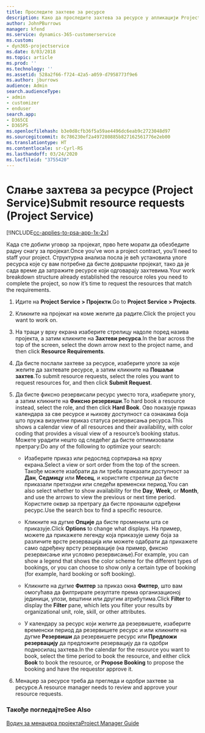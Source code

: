 ```yaml
---
title: Проследите захтеве за ресурсе
description: Како да проследите захтева за ресурсе у апликацији Project Service
author: JohnPBurrows
manager: kfend
ms.service: dynamics-365-customerservice
ms.custom:
- dyn365-projectservice
ms.date: 8/03/2018
ms.topic: article
ms.prod: ''
ms.technology: ''
ms.assetid: 528a2f66-f724-42a5-a059-d7958773f9e6
ms.author: jburrows
audience: Admin
search.audienceType:
- admin
- customizer
- enduser
search.app:
- D365CE
- D365PS
ms.openlocfilehash: b3e0d8cfb36f5a59ae4496dc6eab9c2723048d97
ms.sourcegitcommit: 8c786230ef2a497280885b827162561776e2eb00
ms.translationtype: HT
ms.contentlocale: sr-Cyrl-RS
ms.lasthandoff: 03/24/2020
ms.locfileid: "3755420"
---
```

# <a name="submit-resource-requests-project-service"></a><span data-ttu-id="76190-103">Слање захтева за ресурсе (Project Service)</span><span class="sxs-lookup"><span data-stu-id="76190-103">Submit resource requests (Project Service)</span></span>

[!INCLUDE[cc-applies-to-psa-app-1x-2x](../includes/cc-applies-to-psa-app-1x-2x.md)]

<span data-ttu-id="76190-104">Када сте добили уговор за пројекат, прво ћете морати да обезбедите радну снагу за пројекат.</span><span class="sxs-lookup"><span data-stu-id="76190-104">Once you’ve won a project contract, you’ll need to staff your project.</span></span> <span data-ttu-id="76190-105">Структурна анализа посла је већ установила улоге ресурса које су вам потребне да бисте довршили пројекат, тако да је сада време да затражите ресурсе који одговарају захтевима.</span><span class="sxs-lookup"><span data-stu-id="76190-105">Your work breakdown structure already established the resource roles you need to complete the project, so now it’s time to request the resources that match the requirements.</span></span>  
  
1.  <span data-ttu-id="76190-106">Идите на **Project Service > Пројекти**.</span><span class="sxs-lookup"><span data-stu-id="76190-106">Go to **Project Service > Projects**.</span></span>  
  
2.  <span data-ttu-id="76190-107">Кликните на пројекат на коме желите да радите.</span><span class="sxs-lookup"><span data-stu-id="76190-107">Click the project you want to work on.</span></span>  
  
3.  <span data-ttu-id="76190-108">На траци у врху екрана изаберите стрелицу надоле поред назива пројекта, а затим кликните на **Захтеви ресурса**.</span><span class="sxs-lookup"><span data-stu-id="76190-108">In the bar across the top of the screen, select the down arrow next to the project name, and then click **Resource Requirements**.</span></span>  
  
4.  <span data-ttu-id="76190-109">Да бисте послали захтеве за ресурсе, изаберите улоге за које желите да захтевате ресурсе, а затим кликните на **Пошаљи захтев**.</span><span class="sxs-lookup"><span data-stu-id="76190-109">To submit resource requests, select the roles you want to request resources for, and then click **Submit Request**.</span></span>  
  
5.  <span data-ttu-id="76190-110">Да бисте фиксно резервисали ресурс уместо тога, изаберите улогу, а затим кликните на **Фиксно резервиши**.</span><span class="sxs-lookup"><span data-stu-id="76190-110">To hard book a resource instead, select the role, and then click **Hard Book**.</span></span> <span data-ttu-id="76190-111">Ово показује приказ календара за све ресурсе и њихову доступност са ознакама боја што пружа визуелни приказ статуса резервисања ресурса.</span><span class="sxs-lookup"><span data-stu-id="76190-111">This shows a calendar view of all resources and their availability, with color coding that provides a visual view of a resource’s booking status.</span></span> <span data-ttu-id="76190-112">Можете урадити нешто од следећег да бисте оптимизовали претрагу:</span><span class="sxs-lookup"><span data-stu-id="76190-112">Do any of the following to optimize your search:</span></span>  
  
    -   <span data-ttu-id="76190-113">Изаберите приказ или редослед сортирања на врху екрана.</span><span class="sxs-lookup"><span data-stu-id="76190-113">Select a view or sort order from the top of the screen.</span></span> <span data-ttu-id="76190-114">Такође можете изабрати да ли треба приказати доступност за **Дан**, **Седмицу** или **Месец**, и користите стрелице да бисте приказали претходни или следећи временски период.</span><span class="sxs-lookup"><span data-stu-id="76190-114">You can also select whether to show availability for the **Day**, **Week**, or **Month**, and use the arrows to view the previous or next time period.</span></span> <span data-ttu-id="76190-115">Користите оквир за претрагу да бисте пронашли одређени ресурс.</span><span class="sxs-lookup"><span data-stu-id="76190-115">Use the search box to find a specific resource.</span></span>  
  
    -   <span data-ttu-id="76190-116">Кликните на дугме **Опције** да бисте променили шта се приказује.</span><span class="sxs-lookup"><span data-stu-id="76190-116">Click **Options** to change what displays.</span></span> <span data-ttu-id="76190-117">На пример, можете да прикажете легенду која приказује шему боја за различите врсте резервација или можете одабрати да прикажете само одређену врсту резервације (на пример, фиксно резервисање или условно резервисање).</span><span class="sxs-lookup"><span data-stu-id="76190-117">For example, you can show a legend that shows the color scheme for the different types of bookings, or you can choose to show only a certain type of booking (for example, hard booking or soft booking).</span></span>  
  
    -   <span data-ttu-id="76190-118">Кликните на дугме **Филтер** за приказ окна **Филтер**, што вам омогућава да филтрирате резултате према организационој јединици, улози, вештини или другим атрибутима.</span><span class="sxs-lookup"><span data-stu-id="76190-118">Click **Filter** to display the **Filter** pane, which lets you filter your results by organizational unit, role, skill, or other attributes.</span></span>  
  
    -   <span data-ttu-id="76190-119">У календару за ресурс који желите да резервишете, изаберите временски период да резервишете ресурс и или кликните на дугме **Резервиши** да резервишете ресурс или **Предложи резервацију** да предложите резервацију да га одобри подносилац захтева.</span><span class="sxs-lookup"><span data-stu-id="76190-119">In the calendar for the resource you want to book, select the time period to book the resource, and either click **Book** to book the resource, or **Propose Booking** to propose the booking and have the requestor approve it.</span></span>  
  
6.  <span data-ttu-id="76190-120">Менаџер за ресурсе треба да прегледа и одобри захтеве за ресурсе.</span><span class="sxs-lookup"><span data-stu-id="76190-120">A resource manager needs to review and approve your resource requests.</span></span>  
  
### <a name="see-also"></a><span data-ttu-id="76190-121">Такође погледајте</span><span class="sxs-lookup"><span data-stu-id="76190-121">See Also</span></span>  
 [<span data-ttu-id="76190-122">Водич за менаџера пројекта</span><span class="sxs-lookup"><span data-stu-id="76190-122">Project Manager Guide</span></span>](../project-service/project-manager-guide.md)
